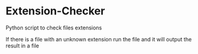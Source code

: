 # Extension-Checker
Python script to check files extensions


If there is a file with an unknown extension run the file and it will output the result in a file 
